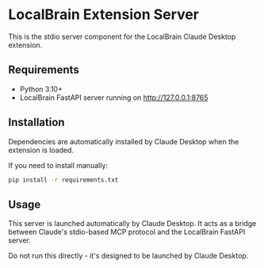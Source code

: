 # LocalBrain Extension Server

This is the stdio server component for the LocalBrain Claude Desktop extension.

## Requirements

- Python 3.10+
- LocalBrain FastAPI server running on http://127.0.0.1:8765

## Installation

Dependencies are automatically installed by Claude Desktop when the extension is loaded.

If you need to install manually:

```bash
pip install -r requirements.txt
```

## Usage

This server is launched automatically by Claude Desktop. It acts as a bridge between
Claude's stdio-based MCP protocol and the LocalBrain FastAPI server.

Do not run this directly - it's designed to be launched by Claude Desktop.
